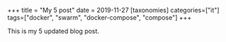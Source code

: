 +++
title = "My 5 post"
date = 2019-11-27
[taxonomies]
categories=["it"]
tags=["docker", "swarm", "docker-compose", "compose"]
+++

This is my 5 updated blog post.
